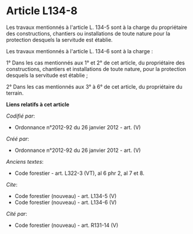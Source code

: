# Article L134-8

Les travaux mentionnés à l'article L. 134-5 sont à la charge du propriétaire des constructions, chantiers ou installations de
toute nature pour la protection desquels la servitude est établie.

Les travaux mentionnés à l'article L. 134-6 sont à la charge :

1° Dans les cas mentionnés aux 1° et 2° de cet article, du propriétaire des constructions, chantiers et installations de
toute nature, pour la protection desquels la servitude est établie ;

2° Dans les cas mentionnés aux 3° à 6° de cet article, du propriétaire du terrain.

**Liens relatifs à cet article**

_Codifié par_:

  - Ordonnance n°2012-92 du 26 janvier 2012 - art. (V)

_Créé par_:

  - Ordonnance n°2012-92 du 26 janvier 2012 - art. (V)

_Anciens textes_:

  - Code forestier - art. L322-3 (VT), al 6 phr 2, al 7 et 8.

_Cite_:

  - Code forestier (nouveau) - art. L134-5 (V)
  - Code forestier (nouveau) - art. L134-6 (V)

_Cité par_:

  - Code forestier (nouveau) - art. R131-14 (V)
